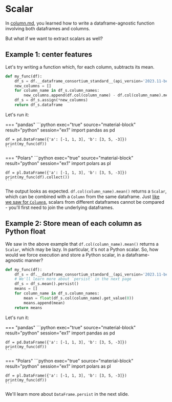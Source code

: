 # Scalar

In [column.md](column.md), you learned how to write a dataframe-agnostic function
involving both dataframes and columns.

But what if we want to extract scalars as well?

## Example 1: center features

Let's try writing a function which, for each column, subtracts its mean.

```python exec="1" source="above" session="ex1"
def my_func(df):
    df_s = df.__dataframe_consortium_standard__(api_version='2023.11-beta')
    new_columns = []
    for column_name in df_s.column_names:
        new_columns.append(df.col(column_name) - df.col(column_name).mean())
    df_s = df_s.assign(*new_columns)
    return df_s.dataframe
```

Let's run it:

=== "pandas"
    ```python exec="true" source="material-block" result="python" session="ex1"
    import pandas as pd

    df = pd.DataFrame({'a': [-1, 1, 3], 'b': [3, 5, -3]})
    print(my_func(df))
    ```

=== "Polars"
    ```python exec="true" source="material-block" result="python" session="ex1"
    import polars as pl

    df = pl.DataFrame({'a': [-1, 1, 3], 'b': [3, 5, -3]})
    print(my_func(df).collect())
    ```

The output looks as expected. `df.col(column_name).mean()` returns a `Scalar`, which
can be combined with a `Column` from the same dataframe. Just [like we saw for `Column`s](column.md),
scalars from different dataframes cannot be compared - you'll first need to join the underlying
dataframes.

## Example 2: Store mean of each column as Python float

We saw in the above example that `df.col(column_name).mean()` returns a `Scalar`, which may
be lazy. In particular, it's not a Python scalar. So, how would we force execution and store
a Python scalar, in a dataframe-agnostic manner?

```python exec="1" source="above" session="ex1"
def my_func(df):
    df_s = df.__dataframe_consortium_standard__(api_version='2023.11-beta')
    # We'll learn more about `persist` in the next page
    df_s = df_s.mean().persist()
    means = []
    for column_name in df_s.column_names:
        mean = float(df_s.col(column_name).get_value(0))
        means.append(mean)
    return means
```

Let's run it:

=== "pandas"
    ```python exec="true" source="material-block" result="python" session="ex1"
    import pandas as pd

    df = pd.DataFrame({'a': [-1, 1, 3], 'b': [3, 5, -3]})
    print(my_func(df))
    ```

=== "Polars"
    ```python exec="true" source="material-block" result="python" session="ex1"
    import polars as pl

    df = pl.DataFrame({'a': [-1, 1, 3], 'b': [3, 5, -3]})
    print(my_func(df))
    ```

We'll learn more about `DataFrame.persist` in the next slide.
